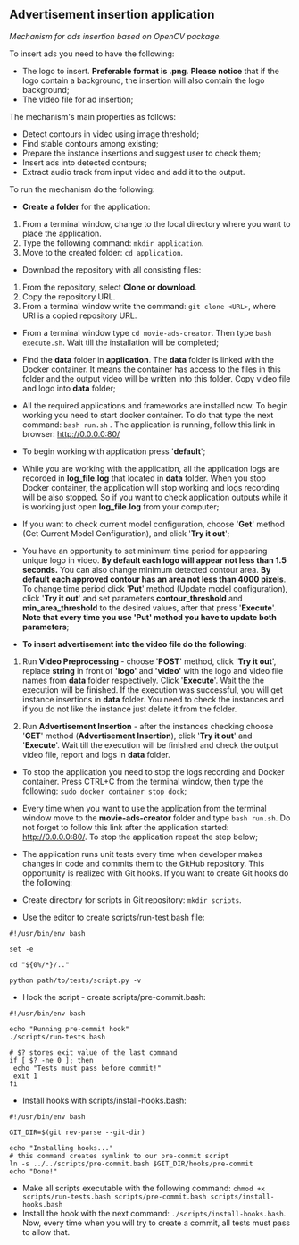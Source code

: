 ## Advertisement insertion application

_Mechanism for ads insertion based on OpenCV package._

To insert ads you need to have the following:
- The logo to insert. **Preferable format is .png**. **Please notice** that if the logo contain a background, the insertion will also contain the logo background;
- The video file for ad insertion;

The mechanism's main properties as follows:
- Detect contours in video using image threshold;
- Find stable contours among existing;
- Prepare the instance insertions and suggest user to check them;
- Insert ads into detected contours;
- Extract audio track from input video and add it to the output.

To run the mechanism do the following:
- **Create a folder** for the application:
1. From a terminal window, change to the local directory where you want to place the application.
2. Type the following command: ```mkdir application```.
3. Move to the created folder: ```cd application```.

- Download the repository with all consisting files:
1. From the repository, select **Clone or download**.
2. Copy the repository URL.
3. From a terminal window write the command: ```git clone <URL>```, where URl is a copied repository URL.

- From a terminal window type ```cd movie-ads-creator```. Then type ```bash execute.sh```. Wait till the installation will be completed;

- Find the **data** folder in **application**. The **data** folder is linked with the Docker container. It means the container has access to the files in this folder and the output video will be written into this folder. Copy video file and logo into **data** folder;

- All the required applications and frameworks are installed now. To begin working you need to start docker container. To do that type the next command: ```bash run.sh``` . The application is running, follow this link in browser: http://0.0.0.0:80/

- To begin working with application press '**default**'; 

- While you are working with the application, all the application logs are recorded in **log_file.log** that located in **data** folder. When you stop Docker container, the application will stop working and logs recording will be also stopped. So if you want to check application outputs while it is working just open **log_file.log** from your computer;

- If you want to check current model configuration, choose '**Get**' method (Get Current Model Configuration), and click '**Try it out**';

- You have an opportunity to set minimum time period for appearing unique logo in video. **By default each logo will appear not less than 1.5 seconds.** You can also change minimum detected contour area. **By default each approved contour has an area not less than 4000 pixels**. To change time period click '**Put**' method (Update model configuration), click '**Try it out**' and set parameters **contour_threshold** and **min_area_threshold** to the desired values, after that press '**Execute**'. **Note that every time you use 'Put' method you have to update both parameters**;

- **To insert advertisement into the video file do the following:**
1. Run **Video Preprocessing** - choose '**POST**' method, click '**Try it out**', replace **string** in front of **'logo'** and **'video'** with the logo and video file names from **data** folder respectively. Click '**Execute**'. Wait the the execution will be finished. If the execution was successful, you will get instance insertions in **data** folder. You need to check the instances and if you do not like the instance just delete it from the folder.

2. Run **Advertisement Insertion** - after the instances checking choose '**GET**' method (**Advertisement Insertion**), click '**Try it out**' and '**Execute**'. Wait till the execution will be finished and check the output video file, report and logs in **data** folder.

- To stop the application you need to stop the logs recording and Docker container. Press CTRL+С from the terminal window, then type the following: ```sudo docker container stop dock```;

- Every time when you want to use the application from the terminal window move to the **movie-ads-creator** folder and type ```bash run.sh```. Do not forget to follow this link after the application started: http://0.0.0.0:80/. To stop the application repeat the step below;

- The application runs unit tests every time when developer makes changes in code and commits them to the GitHub repository. This opportunity is realized with Git hooks. If you want to create Git hooks do the following:
- Create directory for scripts in Git repository: ```mkdir scripts```.
 - Use the editor to create scripts/run-test.bash file:
```shell script
#!/usr/bin/env bash

set -e

cd "${0%/*}/.."

python path/to/tests/script.py -v
```
- Hook the script - create scripts/pre-commit.bash:
```shell script
#!/usr/bin/env bash

echo "Running pre-commit hook"
./scripts/run-tests.bash

# $? stores exit value of the last command
if [ $? -ne 0 ]; then
 echo "Tests must pass before commit!"
 exit 1
fi
```
- Install hooks with scripts/install-hooks.bash:
```shell script
#!/usr/bin/env bash

GIT_DIR=$(git rev-parse --git-dir)

echo "Installing hooks..."
# this command creates symlink to our pre-commit script
ln -s ../../scripts/pre-commit.bash $GIT_DIR/hooks/pre-commit
echo "Done!"
```
- Make all scripts executable with the following command: 
```chmod +x scripts/run-tests.bash scripts/pre-commit.bash scripts/install-hooks.bash ```
- Install the hook with the next command: ```./scripts/install-hooks.bash```.
Now, every time when you will try to create a commit, all tests must pass to allow that.


